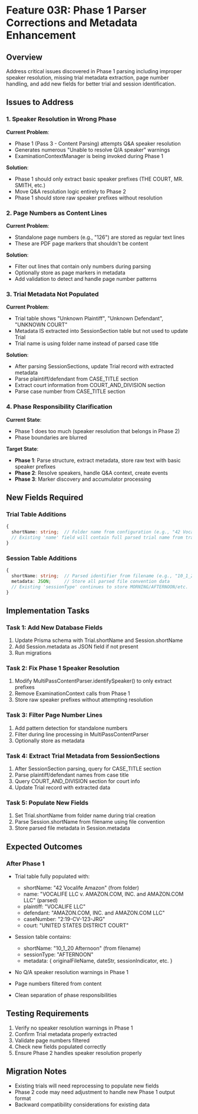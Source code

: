 # Feature 03R: Phase 1 Parser Corrections and Metadata Enhancement

## Overview
Address critical issues discovered in Phase 1 parsing including improper speaker resolution, missing trial metadata extraction, page number handling, and add new fields for better trial and session identification.

## Issues to Address

### 1. Speaker Resolution in Wrong Phase
**Current Problem**: 
- Phase 1 (Pass 3 - Content Parsing) attempts Q&A speaker resolution
- Generates numerous "Unable to resolve Q/A speaker" warnings
- ExaminationContextManager is being invoked during Phase 1

**Solution**:
- Phase 1 should only extract basic speaker prefixes (THE COURT, MR. SMITH, etc.)
- Move Q&A resolution logic entirely to Phase 2
- Phase 1 should store raw speaker prefixes without resolution

### 2. Page Numbers as Content Lines
**Current Problem**:
- Standalone page numbers (e.g., "126") are stored as regular text lines
- These are PDF page markers that shouldn't be content

**Solution**:
- Filter out lines that contain only numbers during parsing
- Optionally store as page markers in metadata
- Add validation to detect and handle page number patterns

### 3. Trial Metadata Not Populated
**Current Problem**:
- Trial table shows "Unknown Plaintiff", "Unknown Defendant", "UNKNOWN COURT"
- Metadata IS extracted into SessionSection table but not used to update Trial
- Trial name is using folder name instead of parsed case title

**Solution**:
- After parsing SessionSections, update Trial record with extracted metadata
- Parse plaintiff/defendant from CASE_TITLE section
- Extract court information from COURT_AND_DIVISION section
- Parse case number from CASE_TITLE section

### 4. Phase Responsibility Clarification
**Current State**:
- Phase 1 does too much (speaker resolution that belongs in Phase 2)
- Phase boundaries are blurred

**Target State**:
- **Phase 1**: Parse structure, extract metadata, store raw text with basic speaker prefixes
- **Phase 2**: Resolve speakers, handle Q&A context, create events
- **Phase 3**: Marker discovery and accumulator processing

## New Fields Required

### Trial Table Additions
```typescript
{
  shortName: string;  // Folder name from configuration (e.g., "42 Vocalife Amazon")
  // Existing 'name' field will contain full parsed trial name from transcript
}
```

### Session Table Additions
```typescript
{
  shortName: string;  // Parsed identifier from filename (e.g., "10_1_20 Afternoon")
  metadata: JSON;     // Store all parsed file convention data
  // Existing 'sessionType' continues to store MORNING/AFTERNOON/etc.
}
```

## Implementation Tasks

### Task 1: Add New Database Fields
1. Update Prisma schema with Trial.shortName and Session.shortName
2. Add Session.metadata as JSON field if not present
3. Run migrations

### Task 2: Fix Phase 1 Speaker Resolution
1. Modify MultiPassContentParser.identifySpeaker() to only extract prefixes
2. Remove ExaminationContext calls from Phase 1
3. Store raw speaker prefixes without attempting resolution

### Task 3: Filter Page Number Lines
1. Add pattern detection for standalone numbers
2. Filter during line processing in MultiPassContentParser
3. Optionally store as metadata

### Task 4: Extract Trial Metadata from SessionSections
1. After SessionSection parsing, query for CASE_TITLE section
2. Parse plaintiff/defendant names from case title
3. Query COURT_AND_DIVISION section for court info
4. Update Trial record with extracted data

### Task 5: Populate New Fields
1. Set Trial.shortName from folder name during trial creation
2. Parse Session.shortName from filename using file convention
3. Store parsed file metadata in Session.metadata

## Expected Outcomes

### After Phase 1
- Trial table fully populated with:
  - shortName: "42 Vocalife Amazon" (from folder)
  - name: "VOCALIFE LLC v. AMAZON.COM, INC. and AMAZON.COM LLC" (parsed)
  - plaintiff: "VOCALIFE LLC"
  - defendant: "AMAZON.COM, INC. and AMAZON.COM LLC"
  - caseNumber: "2:19-CV-123-JRG"
  - court: "UNITED STATES DISTRICT COURT"
  
- Session table contains:
  - shortName: "10_1_20 Afternoon" (from filename)
  - sessionType: "AFTERNOON"
  - metadata: { originalFileName, dateStr, sessionIndicator, etc. }

- No Q/A speaker resolution warnings in Phase 1
- Page numbers filtered from content
- Clean separation of phase responsibilities

## Testing Requirements
1. Verify no speaker resolution warnings in Phase 1
2. Confirm Trial metadata properly extracted
3. Validate page numbers filtered
4. Check new fields populated correctly
5. Ensure Phase 2 handles speaker resolution properly

## Migration Notes
- Existing trials will need reprocessing to populate new fields
- Phase 2 code may need adjustment to handle new Phase 1 output format
- Backward compatibility considerations for existing data